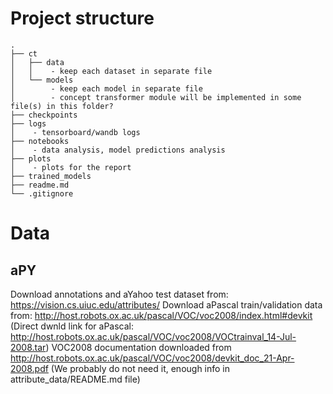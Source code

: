 # Project structure

```
.
├── ct
│   ├── data
│   │    - keep each dataset in separate file
│   └── models
│        - keep each model in separate file
│        - concept transformer module will be implemented in some file(s) in this folder? 
├── checkpoints
├── logs
│    - tensorboard/wandb logs
├── notebooks
│    - data analysis, model predictions analysis
├── plots
│    - plots for the report
├── trained_models
├── readme.md
└── .gitignore
```


# Data

## aPY

Download annotations and aYahoo test dataset from: https://vision.cs.uiuc.edu/attributes/
Download aPascal train/validation data from: http://host.robots.ox.ac.uk/pascal/VOC/voc2008/index.html#devkit
(Direct dwnld link for aPascal: http://host.robots.ox.ac.uk/pascal/VOC/voc2008/VOCtrainval_14-Jul-2008.tar)
VOC2008 documentation downloaded from http://host.robots.ox.ac.uk/pascal/VOC/voc2008/devkit_doc_21-Apr-2008.pdf
(We probably do not need it, enough info in attribute_data/README.md file)

